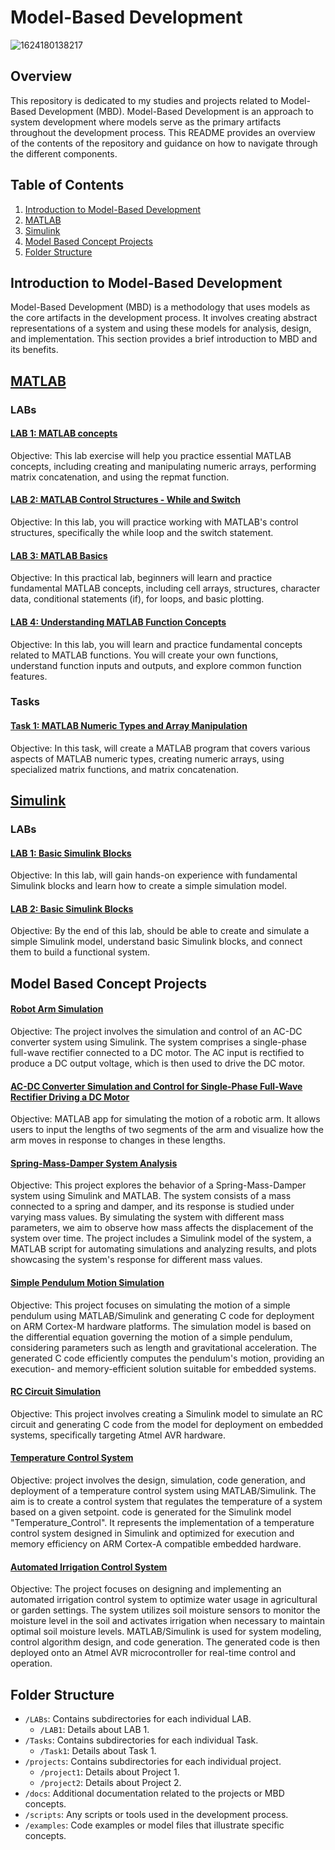 
# Model-Based Development

![1624180138217](https://github.com/moezzelrgal/Model_Based_Development/assets/101054811/8b9b96ac-0259-468a-8f0a-ed8c70120bdb)


## Overview

This repository is dedicated to my studies and projects related to Model-Based Development (MBD). Model-Based Development is an approach to system development where models serve as the primary artifacts throughout the development process. This README provides an overview of the contents of the repository and guidance on how to navigate through the different components.

## Table of Contents

1. [Introduction to Model-Based Development](#introduction-to-model-based-development)
2. [MATLAB](#MATLAB)
3. [Simulink](#Simulink)
4. [Model Based Concept Projects](#Model-Based-Concept-Projects)
5. [Folder Structure](#folder-structure)
   

## Introduction to Model-Based Development

Model-Based Development (MBD) is a methodology that uses models as the core artifacts in the development process. It involves creating abstract representations of a system and using these models for analysis, design, and implementation. This section provides a brief introduction to MBD and its benefits.

## [MATLAB](MATLAB) 

### LABs

#### [LAB 1: MATLAB concepts ](MATLAB/LABs/LAB1.m)

Objective: This lab exercise will help you practice essential MATLAB concepts, including
creating and manipulating numeric arrays, performing matrix concatenation, and using the
repmat function.

#### [LAB 2: MATLAB Control Structures - While and Switch ](MATLAB/LABs/LAB2.m)

Objective: In this lab, you will practice working with MATLAB's control structures, specifically the while loop and the switch statement.

#### [LAB 3: MATLAB Basics ](MATLAB/LABs/LAB3.m)

Objective: In this practical lab, beginners will learn and practice fundamental MATLAB concepts, including cell arrays, structures, character data, conditional statements (if), for loops, and basic plotting.

#### [LAB 4: Understanding MATLAB Function Concepts ](MATLAB/LABs/LAB4.m)

Objective: In this lab, you will learn and practice fundamental concepts related to MATLAB functions. You will create your own functions, understand function inputs and outputs, and explore common function features.


### Tasks

#### [Task 1: MATLAB Numeric Types and Array Manipulation](MATLAB/Tasks/Task_1.m)

Objective: In this task,  will create a MATLAB program that covers various aspects of MATLAB numeric types, creating numeric arrays, using specialized matrix functions, and matrix concatenation.

## [Simulink](Simulink)

### LABs

#### [LAB 1: Basic Simulink Blocks ](Simulink/LAB1)

Objective: In this lab,  will gain hands-on experience with fundamental Simulink blocks and learn how to create a simple simulation model.

#### [LAB 2: Basic Simulink Blocks ](Simulink/LAB2)

Objective: By the end of this lab, should be able to create and simulate a simple Simulink model, understand basic Simulink blocks, and connect them to build a functional system.

## Model Based Concept Projects

#### [Robot Arm Simulation ](Pojects/Robot_Arm_Simulation)

Objective: The project involves the simulation and control of an AC-DC converter system using Simulink. The system comprises a single-phase full-wave rectifier connected to a DC motor. The AC input is rectified to produce a DC output voltage, which is then used to drive the DC motor.

#### [AC-DC Converter Simulation and Control for Single-Phase Full-Wave Rectifier Driving a DC Motor](Pojects/AC_DC_Motor_Control_with_Simulink)

Objective: MATLAB app for simulating the motion of a robotic arm. It allows users to input the lengths of two segments of the arm and visualize how the arm moves in response to changes in these lengths.

#### [Spring-Mass-Damper System Analysis](Pojects/Spring_Mass_Damper)

Objective: This project explores the behavior of a Spring-Mass-Damper system using Simulink and MATLAB. The system consists of a mass connected to a spring and damper, and its response is studied under varying mass values. By simulating the system with different mass parameters, we aim to observe how mass affects the displacement of the system over time. The project includes a Simulink model of the system, a MATLAB script for automating simulations and analyzing results, and plots showcasing the system's response for different mass values.

#### [Simple Pendulum Motion Simulation](Pojects/Simple_Pendulum_Motion_Simulation)

Objective: This project focuses on simulating the motion of a simple pendulum using MATLAB/Simulink and generating C code for deployment on ARM Cortex-M hardware platforms. The simulation model is based on the differential equation governing the motion of a simple pendulum, considering parameters such as length and gravitational acceleration. The generated C code efficiently computes the pendulum's motion, providing an execution- and memory-efficient solution suitable for embedded systems.

#### [RC Circuit Simulation](Pojects/RC_Circuit_Simulation)

Objective: This project involves creating a Simulink model to simulate an RC circuit and generating C code from the model for deployment on embedded systems, specifically targeting Atmel AVR hardware.

#### [Temperature Control System](Pojects/Temperature_Control_System)

Objective: project involves the design, simulation, code generation, and deployment of a temperature control system using MATLAB/Simulink. The aim is to create a control system that regulates the temperature of a system based on a given setpoint. code is generated for the Simulink model "Temperature_Control". It represents the implementation of a temperature control system designed in Simulink and optimized for execution and memory efficiency on ARM Cortex-A compatible embedded hardware.

#### [Automated Irrigation Control System](Pojects/Automated_Irrigation_Control_System)

Objective: The project focuses on designing and implementing an automated irrigation control system to optimize water usage in agricultural or garden settings. The system utilizes soil moisture sensors to monitor the moisture level in the soil and activates irrigation when necessary to maintain optimal soil moisture levels. MATLAB/Simulink is used for system modeling, control algorithm design, and code generation. The generated code is then deployed onto an Atmel AVR microcontroller for real-time control and operation.

## Folder Structure
- `/LABs`: Contains subdirectories for each individual LAB.
  - `/LAB1`: Details about LAB 1.
- `/Tasks`: Contains subdirectories for each individual Task.
  - `/Task1`: Details about Task 1.
- `/projects`: Contains subdirectories for each individual project.
  - `/project1`: Details about Project 1.
  - `/project2`: Details about Project 2.
- `/docs`: Additional documentation related to the projects or MBD concepts.
- `/scripts`: Any scripts or tools used in the development process.
- `/examples`: Code examples or model files that illustrate specific concepts.
